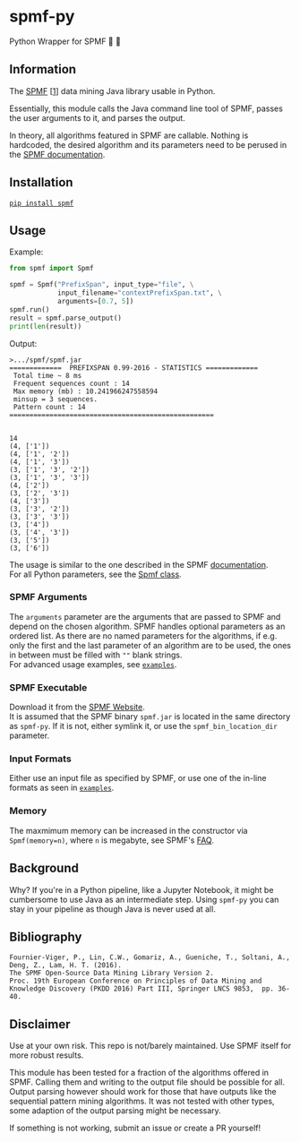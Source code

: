 # spmf-py
Python Wrapper for SPMF 🐍 🎁

## Information
The [SPMF](http://www.philippe-fournier-viger.com/spmf) [[1](https://github.com/gwonhong/spmf-py#bibliography)] data mining Java library usable in Python.  

Essentially, this module calls the Java command line tool of SPMF, passes the user arguments to it, and parses the output.  

In theory, all algorithms featured in SPMF are callable. Nothing is hardcoded, the desired algorithm and its parameters need to be perused in the [SPMF documentation](http://www.philippe-fournier-viger.com/spmf/index.php?link=documentation.php).

## Installation
[`pip install spmf`](https://pypi.org/project/spmf/)

## Usage
Example:  
```python
from spmf import Spmf

spmf = Spmf("PrefixSpan", input_type="file", \
            input_filename="contextPrefixSpan.txt", \
            arguments=[0.7, 5])
spmf.run()
result = spmf.parse_output()
print(len(result))
```

Output:
```
>.../spmf/spmf.jar
=============  PREFIXSPAN 0.99-2016 - STATISTICS =============
 Total time ~ 8 ms
 Frequent sequences count : 14
 Max memory (mb) : 10.241966247558594
 minsup = 3 sequences.
 Pattern count : 14
===================================================


14
(4, ['1'])
(4, ['1', '2'])
(4, ['1', '3'])
(3, ['1', '3', '2'])
(3, ['1', '3', '3'])
(4, ['2'])
(3, ['2', '3'])
(4, ['3'])
(3, ['3', '2'])
(3, ['3', '3'])
(3, ['4'])
(3, ['4', '3'])
(3, ['5'])
(3, ['6'])
```

The usage is similar to the one described in the SPMF [documentation](http://www.philippe-fournier-viger.com/spmf/index.php?link=documentation.php).  
For all Python parameters, see the [Spmf class](https://github.com/gwonhong/spmf-py/blob/master/spmf/__init__.py).  

### SPMF Arguments
The `arguments` parameter are the arguments that are passed to SPMF and depend on the chosen algorithm. SPMF handles optional parameters as an ordered list. As there are no named parameters for the algorithms, if e.g. only the first and the last parameter of an algorithm are to be used, the ones in between must be filled with `""` blank strings.  
For advanced usage examples, see [`examples`](https://github.com/gwonhong/spmf-py/tree/master/examples).

### SPMF Executable
Download it from the [SPMF Website](http://www.philippe-fournier-viger.com/spmf/index.php?link=download.php).  
It is assumed that the SPMF binary `spmf.jar` is located in the same directory as `spmf-py`. If it is not, either symlink it, or use the `spmf_bin_location_dir` parameter.

### Input Formats
Either use an input file as specified by SPMF, or use one of the in-line formats as seen in [`examples`](https://github.com/gwonhong/spmf-py/tree/master/examples).

### Memory
The maxmimum memory can be increased in the constructor via `Spmf(memory=n)`,
where `n` is megabyte, see SPMF's
[FAQ](http://www.philippe-fournier-viger.com/spmf/index.php?link=FAQ.php#memory).

## Background
Why? If you're in a Python pipeline, like a Jupyter Notebook, it might be cumbersome to use Java as an intermediate step. Using `spmf-py` you can stay in your pipeline as though Java is never used at all.

## Bibliography
```
Fournier-Viger, P., Lin, C.W., Gomariz, A., Gueniche, T., Soltani, A., Deng, Z., Lam, H. T. (2016).  
The SPMF Open-Source Data Mining Library Version 2.  
Proc. 19th European Conference on Principles of Data Mining and Knowledge Discovery (PKDD 2016) Part III, Springer LNCS 9853,  pp. 36-40.
```

## Disclaimer

Use at your own risk. This repo is not/barely maintained. Use SPMF itself for more robust results.

This module has been tested for a fraction of the algorithms offered in SPMF.
Calling them and writing to the output file should be possible for all.
Output parsing however should work for those that have outputs like the sequential pattern mining algorithms.
It was not tested with other types, some adaption of the output parsing might be necessary.

If something is not working, submit an issue or create a PR yourself!
